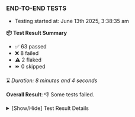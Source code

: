 ### END-TO-END TESTS

- Testing started at: June 13th 2025, 3:38:35 am

**📦 Test Result Summary**

- ✅ 63 passed
- ❌ 8 failed
- ⚠️ 2 flaked
- ⏩ 0 skipped

⌛ _Duration: 8 minutes and 4 seconds_

**Overall Result**: 👎 Some tests failed.



<details>
    <summary>[Show/Hide] Test Result Details</summary>
    <div markdown="1">

| Test | Browser | Test Case | Tags | Result |
| :---: | :---: | :--- | :---: | :---: |
| 1 | chromium-meshery-provider | Transition to disconnected state and then back to connected state | unstable | ⚠️ |
| 2 | chromium-meshery-provider | Transition to ignored state and then back to connected state | unstable | ⚠️ |
| 3 | chromium-meshery-provider | Transition to not found state and then back to connected state | unstable | ⚠️ |
| 4 | chromium-meshery-provider | Delete Kubernetes cluster connections | unstable | ⚠️ |
| 5 | chromium-meshery-provider | All settings tabs |  | ❌ |
| 6 | chromium-meshery-provider | Action buttons on adapters tab |  | ❌ |
| 7 | chromium-local-provider | Add a cluster connection by uploading kubeconfig file | unstable | ⚠️ |
| 8 | chromium-local-provider | Transition to disconnected state and then back to connected state | unstable | ⚠️ |
| 9 | chromium-local-provider | Transition to ignored state and then back to connected state | unstable | ⚠️ |
| 10 | chromium-local-provider | Transition to not found state and then back to connected state | unstable | ⚠️ |
| 11 | chromium-local-provider | Delete Kubernetes cluster connections | unstable | ⚠️ |
| 12 | chromium-meshery-provider | Grafana elements on metrics tab |  | ❌ |
| 13 | chromium-local-provider | All settings tabs |  | ❌ |
| 14 | chromium-meshery-provider | Info icons on settings page |  | ❌ |
| 15 | chromium-local-provider | Action buttons on adapters tab |  | ❌ |
| 16 | chromium-local-provider | Grafana elements on metrics tab |  | ❌ |
| 17 | chromium-local-provider | Info icons on settings page |  | ❌ |

</div>
</details>


<!-- To see the full report, please visit our CI/CD pipeline with reporter. -->